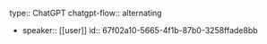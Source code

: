 type:: ChatGPT
chatgpt-flow:: alternating

- speaker:: [[user]]
  id:: 67f02a10-5665-4f1b-87b0-3258ffade8bb